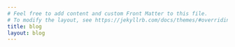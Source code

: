 ```yaml
---
# Feel free to add content and custom Front Matter to this file.
# To modify the layout, see https://jekyllrb.com/docs/themes/#overriding-theme-defaults
title: blog
layout: blog
---
```

